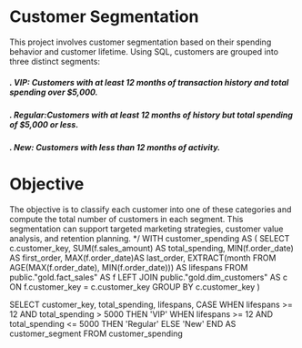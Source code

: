# Customer Segmentation

This project involves customer segmentation based on their spending behavior and customer lifetime.
Using SQL, customers are grouped into three distinct segments:

##### . VIP: Customers with at least 12 months of transaction history and total spending over $5,000.

##### . Regular:Customers with at least 12 months of history but total spending of $5,000 or less.

##### . New: Customers with less than 12 months of activity.

# Objective
The objective is to classify each customer into one of these categories and compute the total number of customers in each segment. 
This segmentation can support targeted marketing strategies, customer value analysis, and retention planning.
*/
WITH customer_spending AS (
SELECT 
c.customer_key,
SUM(f.sales_amount) AS total_spending,
MIN(f.order_date) AS first_order,
MAX(f.order_date)AS last_order,
EXTRACT(month FROM  AGE(MAX(f.order_date), MIN(f.order_date)))  AS lifespans
FROM public."gold.fact_sales" AS f
LEFT JOIN public."gold.dim_customers" AS c
ON f.customer_key = c.customer_key
GROUP BY c.customer_key
)

SELECT 
customer_key,
total_spending,
lifespans,
CASE WHEN lifespans >= 12 AND total_spending > 5000 THEN 'VIP'
     WHEN lifespans >= 12 AND total_spending <= 5000 THEN 'Regular'
	 ELSE 'New'
END AS customer_segment
FROM customer_spending
